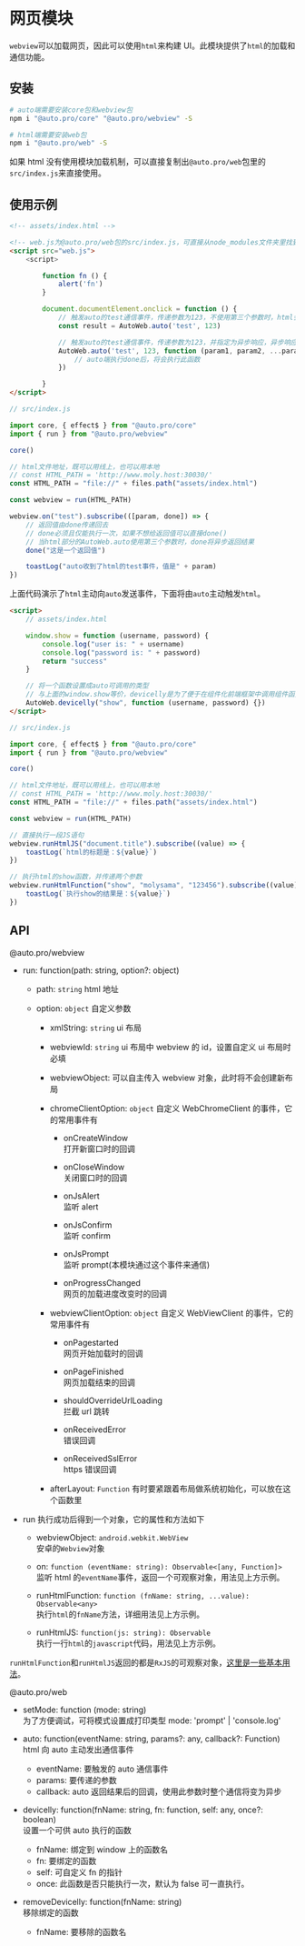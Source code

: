 # 网页模块

`webview`可以加载网页，因此可以使用`html`来构建 UI。此模块提供了`html`的加载和通信功能。

## 安装

```bash
# auto端需要安装core包和webview包
npm i "@auto.pro/core" "@auto.pro/webview" -S

# html端需要安装web包
npm i "@auto.pro/web" -S

```

如果 html 没有使用模块加载机制，可以直接复制出`@auto.pro/web`包里的`src/index.js`来直接使用。

## 使用示例

```html
<!-- assets/index.html -->

<!-- web.js为@auto.pro/web包的src/index.js，可直接从node_modules文件夹里找到 -->
<script src="web.js">
    <script>

        function fn () {
            alert('fn')
        }

        document.documentElement.onclick = function () {
            // 触发auto的test通信事件，传递参数为123，不使用第三个参数时，html会等待auto的结果
            const result = AutoWeb.auto('test', 123)

            // 触发auto的test通信事件，传递参数为123，并指定为异步响应，异步响应可以接收到多个参数
            AutoWeb.auto('test', 123, function (param1, param2, ...paramN) {
                // auto端执行done后，将会执行此函数
            })

        }
</script>
```

```javascript
// src/index.js

import core, { effect$ } from "@auto.pro/core"
import { run } from "@auto.pro/webview"

core()

// html文件地址，既可以用线上，也可以用本地
// const HTML_PATH = 'http://www.moly.host:30030/'
const HTML_PATH = "file://" + files.path("assets/index.html")

const webview = run(HTML_PATH)

webview.on("test").subscribe(([param, done]) => {
    // 返回值由done传递回去
    // done必须且仅能执行一次，如果不想给返回值可以直接done()
    // 当html部分的AutoWeb.auto使用第三个参数时，done将异步返回结果
    done("这是一个返回值")

    toastLog("auto收到了html的test事件，值是" + param)
})
```

上面代码演示了`html`主动向`auto`发送事件，下面将由`auto`主动触发`html`。

```html
<script>
    // assets/index.html

    window.show = function (username, password) {
        console.log("user is: " + username)
        console.log("password is: " + password)
        return "success"
    }

    // 将一个函数设置成auto可调用的类型
    // 与上面的window.show等价，devicelly是为了便于在组件化前端框架中调用组件函数
    AutoWeb.devicelly("show", function (username, password) {})
</script>
```

```javascript
// src/index.js

import core, { effect$ } from "@auto.pro/core"
import { run } from "@auto.pro/webview"

core()

// html文件地址，既可以用线上，也可以用本地
// const HTML_PATH = 'http://www.moly.host:30030/'
const HTML_PATH = "file://" + files.path("assets/index.html")

const webview = run(HTML_PATH)

// 直接执行一段JS语句
webview.runHtmlJS("document.title").subscribe((value) => {
    toastLog(`html的标题是：${value}`)
})

// 执行html的show函数，并传递两个参数
webview.runHtmlFunction("show", "molysama", "123456").subscribe((value) => {
    toastLog(`执行show的结果是：${value}`)
})
```

## API

@auto.pro/webview

-   run: function(path: string, option?: object)

    -   path: `string` html 地址
    -   option: `object` 自定义参数

        -   xmlString: `string` ui 布局
        -   webviewId: `string` ui 布局中 webview 的 id，设置自定义 ui 布局时必填
        -   webviewObject: 可以自主传入 webview 对象，此时将不会创建新布局
        -   chromeClientOption: `object` 自定义 WebChromeClient 的事件，它的常用事件有

            -   onCreateWindow  
                打开新窗口时的回调

            -   onCloseWindow  
                关闭窗口时的回调

            -   onJsAlert  
                监听 alert

            -   onJsConfirm  
                监听 confirm

            -   onJsPrompt  
                监听 prompt(本模块通过这个事件来通信)

            -   onProgressChanged  
                网页的加载进度改变时的回调

        -   webviewClientOption: `object` 自定义 WebViewClient 的事件，它的常用事件有

            -   onPagestarted  
                网页开始加载时的回调

            -   onPageFinished  
                网页加载结束的回调

            -   shouldOverrideUrlLoading  
                拦截 url 跳转

            -   onReceivedError  
                错误回调

            -   onReceivedSslError  
                https 错误回调

        -   afterLayout: `Function` 有时要紧跟着布局做系统初始化，可以放在这个函数里

-   run 执行成功后得到一个对象，它的属性和方法如下

    -   webviewObject: `android.webkit.WebView`  
        安卓的`Webview`对象

    -   on: `function (eventName: string): Observable<[any, Function]>`  
        监听 html 的`eventName`事件，返回一个可观察对象，用法见上方示例。

    -   runHtmlFunction: `function (fnName: string, ...value): Observable<any>`  
        执行`html`的`fnName`方法，详细用法见上方示例。

    -   runHtmlJS: `function(js: string): Observable`  
        执行一行`html`的`javascript`代码，用法见上方示例。

`runHtmlFunction`和`runHtmlJS`返回的都是`RxJS`的可观察对象，[这里是一些基本用法](/example/ob)。

@auto.pro/web

-   setMode: function (mode: string)  
    为了方便调试，可将模式设置成打印类型
    mode: 'prompt' | 'console.log'

-   auto: function(eventName: string, params?: any, callback?: Function)  
     html 向 auto 主动发出通信事件
    -   eventName: 要触发的 auto 通信事件
    -   params: 要传递的参数
    -   callback: auto 返回结果后的回调，使用此参数时整个通信将变为异步
-   devicelly: function(fnName: string, fn: function, self: any, once?: boolean)  
     设置一个可供 auto 执行的函数
    -   fnName: 绑定到 window 上的函数名
    -   fn: 要绑定的函数
    -   self: 可自定义 fn 的指针
    -   once: 此函数是否只能执行一次，默认为 false 可一直执行。
-   removeDevicelly: function(fnName: string)  
     移除绑定的函数
    -   fnName: 要移除的函数名
